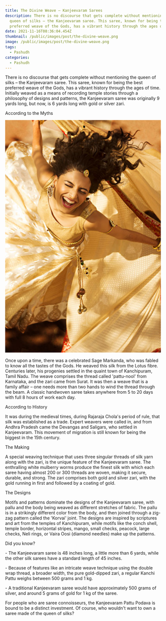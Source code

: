```yaml
---
title: The Divine Weave – Kanjeevaram Sarees
description: There is no discourse that gets complete without mentioning the
  queen of silks – the Kanjeevaram saree. This saree, known for being the best
  preferred weave of the Gods, has a vibrant history through the ages of time.
date: 2021-11-16T08:36:04.454Z
thumbnail: /public/images/post/the-divine-weave.png
image: /public/images/post/the-divine-weave.png
tags:
  - Pashudh
categories:
  - Pashudh
---
```


<!--StartFragment-->

There is no discourse that gets complete without mentioning the queen of silks – the Kanjeevaram saree. This saree, known for being the best preferred weave of the Gods, has a vibrant history through the ages of time. Initially weaved as a means of recording temple stories through a philosophy of designs and patterns, the Kanjeevaram saree was originally 9 yards long, but now, is 6 yards long with gold or silver zari.

According to the Myths

![Myths](/public/images/post/the-divine-weave.png "Myths")

Once upon a time, there was a celebrated Sage Markanda, who was fabled to know all the tastes of the Gods. He weaved this silk from the Lotus fibre. Centuries later, his progenies settled in the quaint town of Kanchipuram, Tamil Nadu. The weave comprises the thread called &#39;pattu-nool&#39; from Karnataka, and the zari came from Surat. It was then a weave that is a family affair – one needs more than two hands to wind the thread through the beam. A classic handwoven saree takes anywhere from 5 to 20 days with full 8 hours of work each day.

According to History

It was during the medieval times, during Rajaraja Chola&#39;s period of rule, that silk was established as a trade. Expert weavers were called in, and from Andhra Pradesh came the Devangas and Saligars, who settled in Kanjeevaram. This movement of migration is still known for being the biggest in the 15th century.

The Making

A special weaving technique that uses three singular threads of silk yarn along with the zari, is the unique feature of the Kanjeevaram saree. The enthralling white mulberry worms produce the finest silk with which each saree having almost 200 or 300 threads are woven, making it secure, durable, and strong. The zari comprises both gold and silver zari, with the gold running in first and followed by a coating of gold.

The Designs

Motifs and patterns dominate the designs of the Kanjeevaram saree, with pallu and the body being weaved as different stretches of fabric. The pallu is in a strikingly different color from the body, and then joined through a zig-zag pattern called the &#39;Korvai&#39; joint. The designs are inspired by scriptures and art from the temples of Kanchipuram, while motifs like the conch shell, temple border, horizontal stripes, mango, small checks, peacock, large checks, Neli rings, or Vaira Oosi (diamond needles) make up the patterns.

Did you know?

\- The Kanjeevaram saree is 48 inches long, a little more than 6 yards, while the other silk sarees have a standard length of 45 inches.

\- Because of features like an intricate weave technique using the double wrap thread, a broader width, the pure gold-dipped zari, a regular Kanchi Pattu weighs between 500 grams and 1 kg.

\- A traditional Kanjeevaram saree would have approximately 500 grams of silver, and around 5 grams of gold for 1 kg of the saree.

For people who are saree connoisseurs, the Kanjeevaram Pattu Podava is bound to be a distinct investment. Of course, who wouldn&#39;t want to own a saree made of the queen of silks?

<!--EndFragment-->
